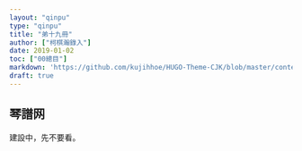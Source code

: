```yaml
---
layout: "qinpu"
type: "qinpu"
title: "弟十九冊"
author: ["柯棋瀚錄入"]
date: 2019-01-02
toc: ["00總目"]
markdown: 'https://github.com/kujihhoe/HUGO-Theme-CJK/blob/master/content/qinpu/00table/19.md'
draft: true
---
```


## 琴譜网

建設中，先不要看。
